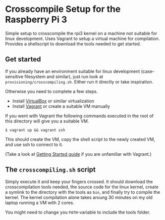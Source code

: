 # Crosscompile Setup for the Raspberry Pi 3

Simple setup to crosscompile the rpi3 kernel on a machine not suitable for linux development. Uses Vagrant to setup a virtual machine for compilation. Provides a shellscript to download the tools needed to get started.

## Get started

If you already have an environment suitable for linux development (case-sensitive filesystem and similar), just run look at `provisioning/crosscompiling.sh`. Either run it directly or take inspiration.

Otherwise you need to complete a few steps.

- Install [VirtualBox][virtualbox] or similar virtualization
- Install [Vagrant][vagrant] or create a suitable VM manually

[virtualbox]: https://www.virtualbox.org/ "Oracle VM VirtualBox"
[vagrant]: https://www.vagrantup.com/ "Vagrant by HashiCorp"

If you went with Vagrant the following commands executed in the root of this directory will give you a suitable VM.

```$ vagrant up && vagrant ssh```

This should create the VM, copy the shell script to the newly created VM, and use ssh to connect to it.

(Take a look at [Getting Started guide][vagrant-guide] if you are unfamiliar with Vagrant.)

[vagrant-guide]: https://www.vagrantup.com/intro/getting-started/index.html "Vagrant Getting Started"

## The `crosscompiling.sh` script

Simply execute it and keep your fingers crossed. It should download the crosscompilation tools needed, the source code for the linux kernel, create a symlink to the directory with the tools as `bin`, and finally try to compile the kernel. The kernel compilation alone takes aroung 30 minutes on my old laptop running a VM with 2 cores.

You might need to change you `PATH`-variable to include the tools folder.
